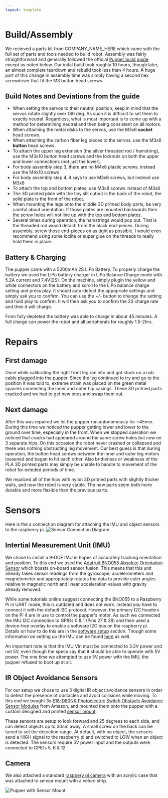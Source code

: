 ```yaml
---
layout: template
---
```

# Build/Assembly

We recieved a parts kit from COMPANY_NAME_HERE which came with the full set of
parts and tools needed to build robot. Assembly was fairly straightforward and
generally followed the official [Pupper build
guide](https://pupper.readthedocs.io/en/latest/) except as noted below. Our
inital build took roughly 10 hours, though later, an almost complete teardown
and rebuild took less than 4 hours. A huge part of this change in assembly time
was simply having a second hex screwdriver that fit the M3 button head screws.

## Build Notes and Deviations from the guide
- When setting the servos to their neutral position, keep in mind that the
  servos rotate slightly over 180 deg. As such it is difficult to set them to
  exactly neutral. Regardless, what is most important is to come up with a method
  for determining neutral and then being consistent on all motors. 
- When attaching the metal disks to the servos, use the M3x6 __socket__ head screws.
- When attaching the carbon fiber leg pieces to the servos, use the M3x6 __button__ head screws.
- To attach the upper leg extension (the silver threaded rod / hamstring), use
  the M3x10 button head screws and the locknuts on both the upper and lower
  connections (not just the lower). 
- For body assembly step 3, there are no M4x8 plastic screws, instead use the M4x10 screws
- For body assembly step 4, it says to use M3x6 screws, but instead use M3x8
- To attach the top and bottom plates, use M3x8 screws instead of M3x6 
- The 3D printed plate with the tiny slit cutout is the back of the robot, the
  solid plate is the front of the robot.
- When mounting the legs onto the middle 3D pritned body parts, be very careful
  about orientation. If those plates are mounted backwards then the screw holes
  will not line up with the top and bottom plates. 
- Several times during operation, the hamstrings would pop out. That is the
  threaded rod would detach from the black end-pieces. During assembly, screw
  those end-pieces on as tight as possible. I would even recommend using some
  loclite or super glue on the threads to really hold them in place.

## Battery & Charging
The pupper came with a 5200mAh 2S LiPo Battery. To properly charge the battery we used the LiPo battery charger in LiPo Balance Charge mode with 5.2A current and 7.4V(2S). On the machine, simply plugin the yellow and white connectors on the battery and scroll to the LiPo balance charge setting and press play. It should auto-detect the appopriate settings and simply ask you to confirm. You can use the +/- button to change the setting and hold play to confirm. It will then ask you to confirm the 2S charge rate and then it will charge.

From fully depleted the battery was able to charge in about 45 minutes. A full charge can power the robot and all peripherals for roughly 1.5-2hrs.

# Repairs

## First damage
Once while calibrating the right front leg ran into and got stuck on a usb
cable plugged into the pupper. Since the leg continued to try and go to the
position it was told to, extreme strain was placed on the green metal spacers
connecting the inner and outer hip casings. These 3D pritned parts cracked and
we had to get new ones and swap them out. 

## Next damage
After this was repaired we let the pupper run autonomously for ~45min. During
this time we noticed the pupper getting lower and lower to the ground over
time, especially in the front. When we stopped operation we noticed that cracks
had appeared around the same screw holes but now on 3 separate hips. On this
occasion the robot never crashed or collapsed and there was nothing obstructing
leg movement. Our best guess is that during operation, the button head screws
between the inner and outer leg motors loosened and began to hit each other.
Also brittleness or weakness of the PLA 3D printed parts may simply be unable
to handle to movement of the robot for exteded periods of time.

We repalced all of the hips with nylon 3D pritned parts with slightly thicker
walls, and now the robot is very stable. The new parts seem both more durable
and more flexible than the previous parts. 

# Sensors

Here is the a connection diagram for attaching the IMU and object sensors to the raspberry pi.
![Sensor Connection Diagram](/figures/Pupper_Peripherals_Layout.png)

## Intertial Measurement Unit (IMU)
We chose to install a 9-DOF IMU in hopes of accurately tracking orientation and
position. To this end we used the [Adafruit BNO055 Absolute Orientation
Sensor](https://www.adafruit.com/product/2472?gclid=CjwKCAiAq8f-BRBtEiwAGr3DgSWEaPsjRwxAkKPiMBIgWYkN3LRUsc1ZK5mTCsGi_OcU1QQbBcek1xoC6CcQAvD_BwE)
which boasts on-board sensor fusion. This means that this unit already takes
sensor readings from the gyroscope, accelerometers and magnetometer and
appropriately rotates the data to provide euler angles relative to magnetic
north and linear acceleration values with gravity already removed. 

While some tutorials online suggest connecting the BNO055 to a Raspberry Pi in
UART mode, this is outdated and does not work. Instead you have to connect it
with the default I2C protocol. However, the primary I2C headers on the Pi 4 are
in use to control the pupper's motor. As such we connected the IMU I2C
connection to GPIOs 0 & 1 (Pins 27 & 28) and then used a device-tree overlay to
enable a software I2C bus on the raspberry pi. Details on how to do this are in
the [software setup](software_setup.md) section. Though some information on setting up the IMU can be found [here](https://learn.adafruit.com/adafruit-bno055-absolute-orientation-sensor/python-circuitpython) as well.

An important note is that the IMU Vin must be connected to 3.3V power and not
5V, even though the specs say that it should be able to operate with 5V power.
The one time we attempted to use 5V power with the IMU, the pupper refused to
boot up at all. 

## IR Object Avoidance Sensors
For our setup we chose to use 3 digital IR object avoidance sensors in order to
detect the presence of obstacles and avoid collisions while moving. To this end
we bought 3x [E18-D80NK Photoelectric Switch Obstacle Avoidance Sensor
Modules](https://www.amazon.com/dp/B08HMN53XL/ref=sspa_dk_detail_1?psc=1&pd_rd_i=B08HMN53XL&pd_rd_w=xf0V0&pf_rd_p=7d37a48b-2b1a-4373-8c1a-bdcc5da66be9&pd_rd_wg=3oQjF&pf_rd_r=Y4DXPEJ5B7ANK5TKZD3R&pd_rd_r=ebed4e45-3a7e-4042-88d8-9fc22af50d91&spLa=ZW5jcnlwdGVkUXVhbGlmaWVyPUExM001VDNQWkczNlRDJmVuY3J5cHRlZElkPUEwNzg3Mjk3M1I4Nk4xNUQ3T04yTyZlbmNyeXB0ZWRBZElkPUEwMjcyMDIyMzYxV1BWQlVHTTZETSZ3aWRnZXROYW1lPXNwX2RldGFpbCZhY3Rpb249Y2xpY2tSZWRpcmVjdCZkb05vdExvZ0NsaWNrPXRydWU=)
from Amazon, and mounted them onto the pupper with a custom designed and
printed [sensor
mount](https://github.com/nubs01/PupperPy/tree/master/CAD/sensor_mount).

These sensors are setup to look forward and 25 degrees to each side, and can
detect objects up to 30cm away. A small screw on the back can be tuned to set
the detection range. At default, with no object, the sensors send a HIGH signal
to the raspberry pi and switched to LOW when an object is detected. The sensors
require 5V power input and the outputs were connected to GPIOs 5, 6 & 12.

## Camera
We also attached a standard [raspbery pi
camera](https://www.amazon.com/1080P-Camera-Module-Raspberry-Holder/dp/B07M9Q43MX/ref=sr_1_6?dchild=1&gclid=CjwKCAiAq8f-BRBtEiwAGr3DgZG31ZD1isrbQVfqZKtAMSmcpPU1e9IFm66RiOY_LWKOLSM2ND1iYRoCWiEQAvD_BwE&hvadid=409936242402&hvdev=c&hvlocphy=9002062&hvnetw=g&hvqmt=e&hvrand=10019869209618668489&hvtargid=kwd-52858032474&hydadcr=19109_11276360&keywords=raspberry+pi+camera&qid=1607656695&sr=8-6&tag=googhydr-20)
with an acrylic case that was attached to sensor mount with a velcro strip. 

![Pupper with Sensor Mount](/figures/pupper_with_sensor_mount.jpg)

